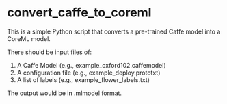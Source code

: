 # convert_caffe_to_coreml

This is a simple Python script that converts a pre-trained Caffe model into a CoreML model.

There should be input files of:
1. A Caffe Model (e.g., example_oxford102.caffemodel)
2. A configuration file (e.g., example_deploy.prototxt)
3. A list of labels (e.g., example_flower_labels.txt)

The output would be in .mlmodel format.
